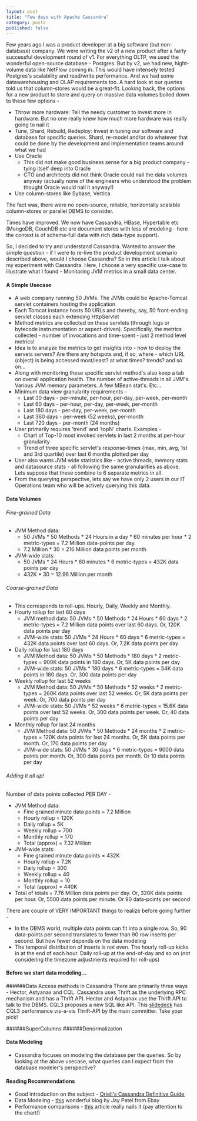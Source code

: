 ```yaml
---
layout: post
title: "Few days with Apache Cassandra"
category: posts
published: false
---
```


Few years ago I was a product developer at a big software (but non-database) company. We were writing the v2 of a new product after a fairly successful development round of v1. For everything OLTP, we used the wonderful open-source database - Postgres. But by v2, we had new, hight-volume data like NetFlow coming in. This would have intensely tested Postgres's scalability and read/write performance. And we had some datawarehousing and OLAP requirements too. A hard look at our queries told us that column-stores would be a great-fit. Looking back, the options for a new product to store and query on massive data volumes boiled down to these few options -

* Throw more hardware: Tell the needy customer to invest more in hardware. But no one really knew how much more hardware was really going to nail it
* Tune, Shard, Rebuild, Redeploy: Invest in tuning our software and database for specific queries. Shard, re-model and/or do whatever that could be done by the development and implementation teams around what we had
* Use Oracle
	* This did not make good business sense for a big product company - tying itself deep into Oracle
	* CTO and architects did not think Oracle could nail the data volumes anyway (actually none of the engineers who understood the problem thought Oracle would nail it anyway!)
* Use column-stores like Sybase, Vertica

The fact was, there were no open-source, reliable, horizontally scalable column-stores or parallel DBMS to consider.

Times have improved. We now have Cassandra, HBase, Hypertable etc (MongoDB, CouchDB etc are document stores with less of modeling - here the context is of schema-full data with rich data-type support).

So, I decided to try and understand Cassandra. Wanted to answer the simple question - if I were to re-live the product development scenario described above, would I choose Cassandra? So in this article I talk about my experiment with Cassandra. Here, I choose a very specific use-case to illustrate what I found - Monitoring JVM metrics in a small data center.

#### A Simple Usecase
* A web company running 50 JVMs. The JVMs could be Apache-Tomcat servlet containers hosting the application
* Each Tomcat instance hosts 50 URLs and thereby, say, 50 front-ending servlet classes each extending HttpServlet
* Method metrics are collected on these servlets (through logs or bytecode instrumentation or aspect-driven). Specifically, the metrics collected - number of invocations and time-spent - just 2 method level metrics!
* Idea is to analyze the metrics to get insights into - how to deploy the servets servers? Are there any hotspots and, if so, where - which URL (object) is being accessed most/least? at what times? trends? and so on…
* Along with monitoring these specific servlet method's also keep a tab on overall application health. The number of active-threads in all JVM's. Various JVM memory parameters. A few MBean stat's. Etc…
* Minimum data view granularity requirements -
	* Last 30 days  - per-minute, per-hour, per-day, per-week, per-month
	* Last 60 days  - per-hour, per-day, per-week, per-month
	* Last 180 days - per-day, per-week, per-month
	* Last 360 days - per-week (52 weeks), per-month
	* Last 720 days - per-month (24 months)
* User primarily requires 'trend' and 'topN' charts. Examples -
	* Chart of Top-10 most invoked servlets in last 2 months at per-hour granularity
	* Trend of three specific servlet's response-times {max, min, avg, 1st and 3rd quartile} over last 6 months plotted per day
* User also wants JVM wide statistics like - active threads, memory stats and datasource stats - all following the same granularities as above. Lets suppose that these combine to 6 separate metrics in all. 
*  From the querying perspective, lets say we have only 2 users in our IT Operations team who will be actively querying this data.
	
#### Data Volumes

###### Fine-grained Data

* JVM Method data: 
	* 50 JVMs * 50 Methods * 24 Hours in a day * 60 minutes per hour * 2 metric-types = 7.2 Million data-points per day. 
	* 7.2 Million * 30 = 216 Million data points per month
* JVM-wide stats: 
	* 50 JVMs * 24 Hours * 60 minutes * 6 metric-types = 432K data points per day 
	* 432K * 30 = 12.96 Million per month

###### Coarse-grained Data

* This corresponds to roll-ups. Hourly, Daily, Weekly and Monthly.
* Hourly rollup for last 60 days
	* JVM method data: 50 JVMs * 50 Methods * 24 Hours * 60 days * 2 metric-types = 7.2 Million data points over last 60 days. Or, 120K data points per day
	* JVM-wide stats: 50 JVMs * 24 Hours * 60 days * 6 metric-types = 432K data points over last 60 days. Or, 7.2K data points per day
* Daily rollup for last 180 days
	* JVM Method data: 50 JVMs * 50 Methods * 180 days * 2 metric-types = 900K data points in 180 days. Or, 5K data points per day
	* JVM-wide stats: 50 JVMs * 180 days * 6 metric-types = 54K data points in 180 days. Or, 300 data points per day
* Weekly rollup for last 52 weeks
	* JVM Method data: 50 JVMs * 50 Methods * 52 weeks * 2 metric-types = 260K data points over last 52 weeks. Or, 5K data points per week. Or, 700 data points per day
	* JVM-wide stats: 50 JVMs * 52 weeks * 6 metric-types = 15.6K data points over last 52 weeks. Or, 300 data points per week. Or, 40 data points per day
* Monthly rollup for last 24 months
	* JVM Method data: 50 JVMs * 50 Methods * 24 months * 2 metric-types = 120K data points for last 24 months. Or, 5K data points per month. Or, 170 data points per day
	* JVM-wide stats: 50 JVMs * 30 days * 6 metric-types = 9000 data points per month. Or, 300 data points per month. Or 10 data points per day

###### Adding it all up!

Number of data points collected PER DAY -

* JVM Method data:
	* Fine grained minute data points = 7.2 Million
	* Hourly rollup = 120K
	* Daily rollup = 5K
	* Weekly rollup = 700
	* Monthly rollup = 170
	* Total (approx) = 7.32 Million
* JVM-wide stats:
	* Fine grained minute data points = 432K
	* Hourly rollup = 7.2K
	* Daily rollup = 300
	* Weekly rollup = 40
	* Monthly rollup = 10
	* Total (approx) = 440K
* Total of totals = 7.76 Million data points per day. Or, 320K data points per hour. Or, 5500 data points per minute. Or 90 data-points per second

There are couple of VERY IMPORTANT things to realize before going further -

* In the DBMS world, multiple data points can fit into a single row. So, 90 data-points per second translates to fewer than 90 row inserts per second. But how fewer depends on the data modeling
* The temporal distribution of inserts is not even. The hourly roll-up kicks in at the end of each hour. Daily roll-up at the end-of-day and so on (not considering the timezone adjustments required for roll-ups) 

#### Before we start data modeling... 
######Data Access methods in Cassandra
There are primarily three ways - Hector, Astyanax and CQL. Cassandra uses Thrift as the underlying RPC mechanism and has a Thrift API. Hector and Astyanax use the Thrift API to talk to the DBMS. CQL3 proposes a new SQL like API. This [slidedeck](http://www.slideshare.net/jericevans/cql-sql-in-cassandra) has CQL3 performance vis-a-vis Thrift-API by the main committer. Take your pick!


######SuperColumns
######Denormalization

#### Data Modeling
* Cassandra focuses on modeling the database per the queries. So by looking at the above usecase, what queries can I expect from the database modeler's perspective?    

#### Reading Recommendations
* Good introduction on the subject - [Oriell's Cassandra Definitive Guide](http://shop.oreilly.com/product/0636920010852.do), 
* Data Modeling - [this](http://www.ebaytechblog.com/2012/07/16/cassandra-data-modeling-best-practices-part-1/) wonderful blog by Jay Patel from Ebay
* Performance comparisons - [this](http://www.datastax.com/dev/blog/2012-in-review-performance) article really nails it (pay attention to the chart!)

 